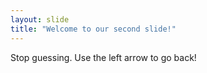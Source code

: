 ```yaml
---
layout: slide
title: "Welcome to our second slide!"
---
```

Stop guessing.
Use the left arrow to go back!
